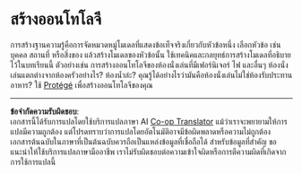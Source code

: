 <!--
CO_OP_TRANSLATOR_METADATA:
{
  "original_hash": "a057a8604f3976c3e309884453f1fad0",
  "translation_date": "2025-08-29T09:02:54+00:00",
  "source_file": "lessons/2-Symbolic/assignment.md",
  "language_code": "th"
}
-->
# สร้างออนโทโลจี

การสร้างฐานความรู้คือการจัดหมวดหมู่โมเดลที่แสดงข้อเท็จจริงเกี่ยวกับหัวข้อหนึ่ง เลือกหัวข้อ เช่น บุคคล สถานที่ หรือสิ่งของ แล้วสร้างโมเดลของหัวข้อนั้น ใช้เทคนิคและกลยุทธ์การสร้างโมเดลที่อธิบายไว้ในบทเรียนนี้ ตัวอย่างเช่น การสร้างออนโทโลจีของห้องนั่งเล่นที่มีเฟอร์นิเจอร์ ไฟ และอื่นๆ ห้องนั่งเล่นแตกต่างจากห้องครัวอย่างไร? ห้องน้ำล่ะ? คุณรู้ได้อย่างไรว่ามันคือห้องนั่งเล่นไม่ใช่ห้องรับประทานอาหาร? ใช้ [Protégé](https://protege.stanford.edu/) เพื่อสร้างออนโทโลจีของคุณ

---

**ข้อจำกัดความรับผิดชอบ**:  
เอกสารนี้ได้รับการแปลโดยใช้บริการแปลภาษา AI [Co-op Translator](https://github.com/Azure/co-op-translator) แม้ว่าเราจะพยายามให้การแปลมีความถูกต้อง แต่โปรดทราบว่าการแปลโดยอัตโนมัติอาจมีข้อผิดพลาดหรือความไม่ถูกต้อง เอกสารต้นฉบับในภาษาที่เป็นต้นฉบับควรถือเป็นแหล่งข้อมูลที่เชื่อถือได้ สำหรับข้อมูลที่สำคัญ ขอแนะนำให้ใช้บริการแปลภาษามืออาชีพ เราไม่รับผิดชอบต่อความเข้าใจผิดหรือการตีความผิดที่เกิดจากการใช้การแปลนี้